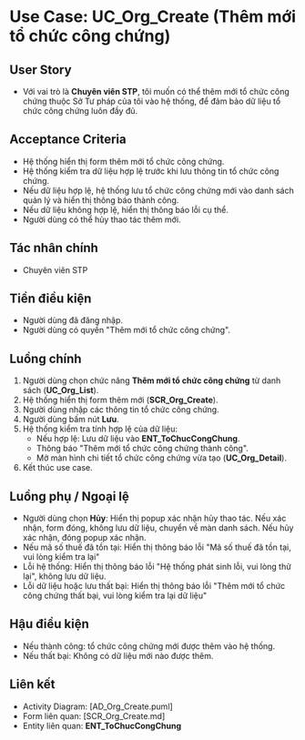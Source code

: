 # Use Case: UC_Org_Create (Thêm mới tổ chức công chứng)

## User Story
- Với vai trò là **Chuyên viên STP**, tôi muốn có thể thêm mới tổ chức công chứng thuộc Sở Tư pháp của tôi vào hệ thống, để đảm bảo dữ liệu tổ chức công chứng luôn đầy đủ.

## Acceptance Criteria
- Hệ thống hiển thị form thêm mới tổ chức công chứng.
- Hệ thống kiểm tra dữ liệu hợp lệ trước khi lưu thông tin tổ chức công chứng.
- Nếu dữ liệu hợp lệ, hệ thống lưu tổ chức công chứng mới vào danh sách quản lý và hiển thị thông báo thành công.
- Nếu dữ liệu không hợp lệ, hiển thị thông báo lỗi cụ thể.
- Người dùng có thể hủy thao tác thêm mới.

## Tác nhân chính
- Chuyên viên STP

## Tiền điều kiện
- Người dùng đã đăng nhập.
- Người dùng có quyền "Thêm mới tổ chức công chứng".

## Luồng chính
1. Người dùng chọn chức năng **Thêm mới tổ chức công chứng** từ danh sách (**UC_Org_List**).
2. Hệ thống hiển thị form thêm mới (**SCR_Org_Create**).
3. Người dùng nhập các thông tin tổ chức công chứng.
4. Người dùng bấm nút **Lưu**.
5. Hệ thống kiểm tra tính hợp lệ của dữ liệu:
   - Nếu hợp lệ: Lưu dữ liệu vào **ENT_ToChucCongChung**.
   - Thông báo "Thêm mới tổ chức công chứng thành công".
   - Mở màn hình chi tiết tổ chức công chứng vừa tạo (**UC_Org_Detail**).
6. Kết thúc use case.

## Luồng phụ / Ngoại lệ
- Người dùng chọn **Hủy**: Hiển thị popup xác nhận hủy thao tác. Nếu xác nhận, form đóng, không lưu dữ liệu, chuyển về màn danh sách. Nếu hủy xác nhận, đóng popup xác nhận.
- Nếu mã số thuế đã tồn tại: Hiển thị thông báo lỗi "Mã số thuế đã tồn tại, vui lòng kiểm tra lại"
- Lỗi hệ thống: Hiển thị thông báo lỗi "Hệ thống phát sinh lỗi, vui lòng thử lại", không lưu dữ liệu.
- Lỗi dữ liệu hoặc lưu thất bại: Hiển thị thông báo lỗi "Thêm mới tổ chức công chứng thất bại, vui lòng kiểm tra lại dữ liệu"

## Hậu điều kiện
- Nếu thành công: tổ chức công chứng mới được thêm vào hệ thống.
- Nếu thất bại: Không có dữ liệu mới nào được thêm.

## Liên kết
- Activity Diagram: [AD_Org_Create.puml]
- Form liên quan: [SCR_Org_Create.md]
- Entity liên quan: **ENT_ToChucCongChung**
